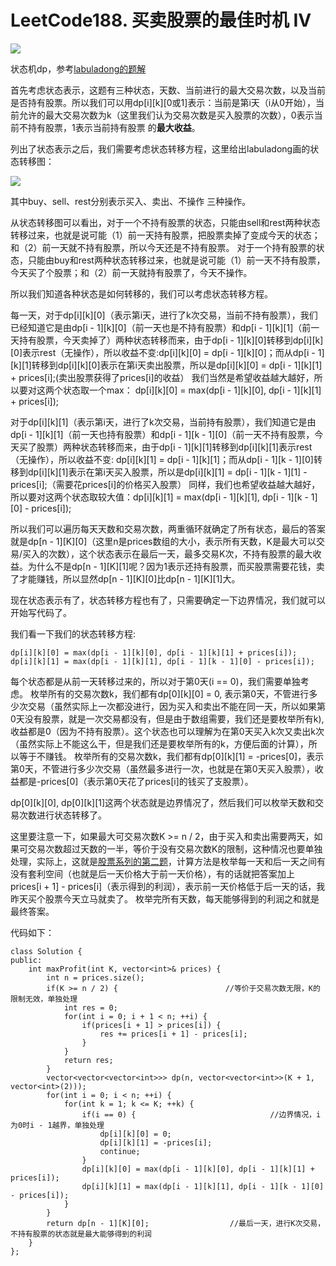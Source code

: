 # LeetCode188. 买卖股票的最佳时机 IV

![](https://img2020.cnblogs.com/blog/2078361/202008/2078361-20200808103806912-109146509.png)

状态机dp，参考[labuladong的题解](https://leetcode-cn.com/problems/best-time-to-buy-and-sell-stock-iv/solution/yi-ge-tong-yong-fang-fa-tuan-mie-6-dao-gu-piao-w-5/)

首先考虑状态表示，这题有三种状态，天数、当前进行的最大交易次数，以及当前是否持有股票。所以我们可以用dp[i][k][0或1]表示：当前是第i天（i从0开始），当前允许的最大交易次数为k（这里我们认为交易次数是买入股票的次数），0表示当前不持有股票，1表示当前持有股票 的**最大收益**。

列出了状态表示之后，我们需要考虑状态转移方程，这里给出labuladong画的状态转移图：

![](https://img2020.cnblogs.com/blog/2078361/202008/2078361-20200808104215856-2131337997.png)

其中buy、sell、rest分别表示买入、卖出、不操作 三种操作。

从状态转移图可以看出，对于一个不持有股票的状态，只能由sell和rest两种状态转移过来，也就是说可能（1）前一天持有股票，把股票卖掉了变成今天的状态；和（2）前一天就不持有股票，所以今天还是不持有股票。
对于一个持有股票的状态，只能由buy和rest两种状态转移过来，也就是说可能（1）前一天不持有股票，今天买了个股票；和（2）前一天就持有股票了，今天不操作。

所以我们知道各种状态是如何转移的，我们可以考虑状态转移方程。

每一天，对于dp[i][k][0]（表示第i天，进行了k次交易，当前不持有股票），我们已经知道它是由dp[i - 1][k][0]（前一天也是不持有股票）和dp[i - 1][k][1]（前一天持有股票，今天卖掉了）两种状态转移而来，由于dp[i - 1][k][0]转移到dp[i][k][0]表示rest（无操作），所以收益不变:dp[i][k][0] = dp[i - 1][k][0]；而从dp[i - 1][k][1]转移到dp[i][k][0]表示在第i天卖出股票，所以是dp[i][k][0] = dp[i - 1][k][1] + prices[i];(卖出股票获得了prices[i]的收益）
我们当然是希望收益越大越好，所以要对这两个状态取一个max： dp[i][k][0] = max(dp[i - 1][k][0], dp[i - 1][k][1] + prices[i]);

对于dp[i][k][1]（表示第i天，进行了k次交易，当前持有股票），我们知道它是由dp[i - 1][k][1]（前一天也持有股票）和dp[i - 1][k - 1][0]（前一天不持有股票，今天买了股票）两种状态转移而来，由于dp[i - 1][k][1]转移到dp[i][k][1]表示rest（无操作），所以收益不变: dp[i][k][1] = dp[i - 1][k][1]；而从dp[i - 1][k - 1][0]转移到dp[i][k][1]表示在第i天买入股票，所以是dp[i][k][1] = dp[i - 1][k - 1][1] - prices[i];（需要花prices[i]的价格买入股票）
同样，我们也希望收益越大越好，所以要对这两个状态取较大值：dp[i][k][1] = max(dp[i - 1][k][1], dp[i - 1][k - 1][0] - prices[i]);

所以我们可以遍历每天天数和交易次数，两重循环就确定了所有状态，最后的答案就是dp[n - 1][K][0]（这里n是prices数组的大小，表示所有天数，K是最大可以交易/买入的次数），这个状态表示在最后一天，最多交易K次，不持有股票的最大收益。为什么不是dp[n - 1][K][1]呢？因为1表示还持有股票，而买股票需要花钱，卖了才能赚钱，所以显然dp[n - 1][K][0]比dp[n - 1][K][1]大。

现在状态表示有了，状态转移方程也有了，只需要确定一下边界情况，我们就可以开始写代码了。

我们看一下我们的状态转移方程:
```
dp[i][k][0] = max(dp[i - 1][k][0], dp[i - 1][k][1] + prices[i]);
dp[i][k][1] = max(dp[i - 1][k][1], dp[i - 1][k - 1][0] - prices[i]);
```
每个状态都是从前一天转移过来的，所以对于第0天(i == 0)，我们需要单独考虑。
枚举所有的交易次数k，我们都有dp[0][k][0] = 0, 表示第0天，不管进行多少次交易（虽然实际上一次都没进行，因为买入和卖出不能在同一天，所以如果第0天没有股票，就是一次交易都没有，但是由于数组需要，我们还是要枚举所有k),收益都是0（因为不持有股票）。这个状态也可以理解为在第0天买入k次又卖出k次（虽然实际上不能这么干，但是我们还是要枚举所有的k，方便后面的计算），所以等于不赚钱。
枚举所有的交易次数k，我们都有dp[0][k][1] = -prices[0]，表示第0天，不管进行多少次交易（虽然最多进行一次，也就是在第0天买入股票），收益都是-prices[0]（表示第0天花了prices[i]的钱买了支股票）。

dp[0][k][0], dp[0][k][1]这两个状态就是边界情况了，然后我们可以枚举天数和交易次数进行状态转移了。

这里要注意一下，如果最大可交易次数K >= n / 2，由于买入和卖出需要两天，如果可交易次数超过天数的一半，等价于没有交易次数K的限制，这种情况也要单独处理，实际上，这就是[股票系列的第二题](https://leetcode-cn.com/problems/best-time-to-buy-and-sell-stock-ii/)，计算方法是枚举每一天和后一天之间有没有套利空间（也就是后一天价格大于前一天价格），有的话就把答案加上prices[i + 1] - prices[i]（表示得到的利润），表示前一天价格低于后一天的话，我昨天买个股票今天立马就卖了。
枚举完所有天数，每天能够得到的利润之和就是最终答案。

代码如下：

```
class Solution {
public:
    int maxProfit(int K, vector<int>& prices) {
        int n = prices.size();
        if(K >= n / 2) {                        //等价于交易次数无限，K的限制无效，单独处理
            int res = 0;
            for(int i = 0; i + 1 < n; ++i) {
                if(prices[i + 1] > prices[i]) {
                    res += prices[i + 1] - prices[i];
                }
            }
            return res;
        }
        vector<vector<vector<int>>> dp(n, vector<vector<int>>(K + 1, vector<int>(2)));
        for(int i = 0; i < n; ++i) {
            for(int k = 1; k <= K; ++k) {
                if(i == 0) {                              //边界情况，i为0时i - 1越界，单独处理
                    dp[i][k][0] = 0;
                    dp[i][k][1] = -prices[i];
                    continue;
                }
                dp[i][k][0] = max(dp[i - 1][k][0], dp[i - 1][k][1] + prices[i]);
                dp[i][k][1] = max(dp[i - 1][k][1], dp[i - 1][k - 1][0] - prices[i]);
            }
        }
        return dp[n - 1][K][0];                  //最后一天，进行K次交易，不持有股票的状态就是最大能够得到的利润
    }
};
```